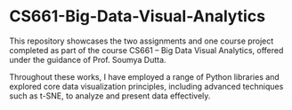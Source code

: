 # CS661-Big-Data-Visual-Analytics

This repository showcases the two assignments and one course project completed as part of the course CS661 – Big Data Visual Analytics, offered under the guidance of Prof. Soumya Dutta.

Throughout these works, I have employed a range of Python libraries and explored core data visualization principles, including advanced techniques such as t-SNE, to analyze and present data effectively.
